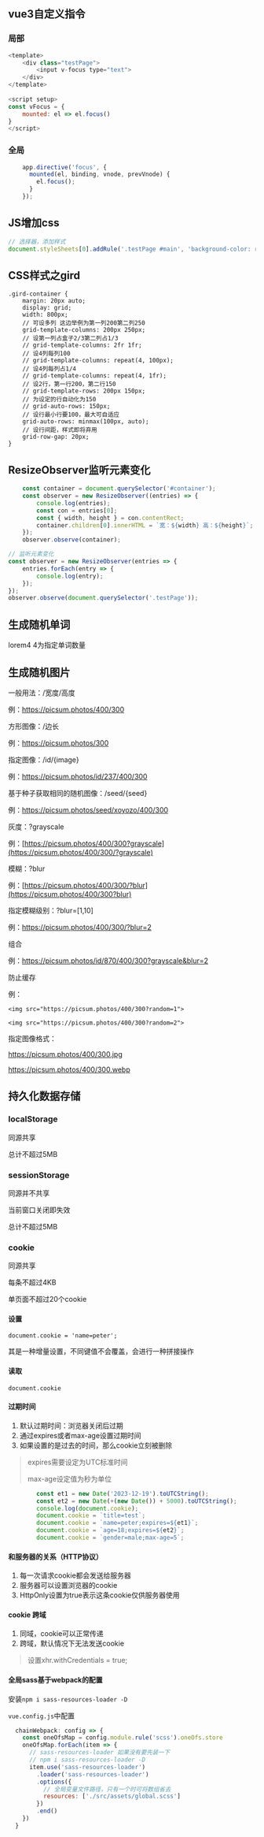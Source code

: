 ## vue3自定义指令

### 局部

```javascript
<template>
    <div class="testPage">
        <input v-focus type="text">
    </div>
</template>
  
<script setup>
const vFocus = {
    mounted: el => el.focus()
}
</script>
```

### 全局

```javascript
    app.directive('focus', {
      mounted(el, binding, vnode, prevVnode) {
        el.focus();
      }
    });
```

## JS增加css

```javascript
// 选择器，添加样式
document.styleSheets[0].addRule('.testPage #main', 'background-color: red;');
```

## CSS样式之gird

```
.gird-container {
    margin: 20px auto;
    display: grid;
    width: 800px;
    // 可设多列 这边举例为第一列200第二列250
    grid-template-columns: 200px 250px;
    // 设第一列占盒子2/3第二列占1/3
    // grid-template-columns: 2fr 1fr;
    // 设4列每列100
    // grid-template-columns: repeat(4, 100px);
    // 设4列每列占1/4
    // grid-template-columns: repeat(4, 1fr);
    // 设2行，第一行200，第二行150
    // grid-template-rows: 200px 150px;
    // 为设定的行自动化为150
    // grid-auto-rows: 150px;
    // 设行最小行要100，最大可自适应
    grid-auto-rows: minmax(100px, auto);
    // 设行间距，样式即将弃用
    grid-row-gap: 20px;
}
```

## ResizeObserver监听元素变化

```javascript
    const container = document.querySelector('#container');
    const observer = new ResizeObserver((entries) => {
        console.log(entries);
        const con = entries[0];
        const { width, height } = con.contentRect;
        container.children[0].innerHTML = `宽：${width} 高：${height}`;
    });
    observer.observe(container);
```

```javascript
// 监听元素变化
const observer = new ResizeObserver(entries => {
    entries.forEach(entry => {
        console.log(entry);
    });
});
observer.observe(document.querySelector('.testPage'));
```

## 生成随机单词
lorem4
4为指定单词数量

## 生成随机图片

一般用法：/宽度/高度

例：https://picsum.photos/400/300



方形图像：/边长

例：https://picsum.photos/300



指定图像：/id/{image}

例：https://picsum.photos/id/237/400/300



基于种子获取相同的随机图像：/seed/{seed}

例：https://picsum.photos/seed/xoyozo/400/300



灰度：?grayscale

例：[https://picsum.photos/400/300?grayscale](https://picsum.photos/400/300/?grayscale)



模糊：?blur

例：[https://picsum.photos/400/300/?blur](https://picsum.photos/400/300?blur)



指定模糊级别：?blur=[1,10]

例：https://picsum.photos/400/300/?blur=2



组合

例：https://picsum.photos/id/870/400/300?grayscale&blur=2



防止缓存

例：

`<img src="https://picsum.photos/400/300?random=1">`

`<img src="https://picsum.photos/400/300?random=2">`



指定图像格式：

https://picsum.photos/400/300.jpg

https://picsum.photos/400/300.webp



## 持久化数据存储

### localStorage

同源共享

总计不超过5MB

### sessionStorage

同源并不共享

当前窗口关闭即失效

总计不超过5MB

### cookie

同源共享

每条不超过4KB

单页面不超过20个cookie

#### 设置

`document.cookie = 'name=peter';`

其是一种增量设置，不同键值不会覆盖，会进行一种拼接操作

#### 读取

`document.cookie`

#### 过期时间

1. 默认过期时间：浏览器关闭后过期
2. 通过expires或者max-age设置过期时间
3. 如果设置的是过去的时间，那么cookie立刻被删除

> expires需要设定为UTC标准时间
>
> max-age设定值为秒为单位

```javascript
        const et1 = new Date('2023-12-19').toUTCString();
        const et2 = new Date(+(new Date()) + 5000).toUTCString();
        console.log(document.cookie);
        document.cookie = `title=test`;
        document.cookie = `name=peter;expires=${et1}`;
        document.cookie = `age=18;expires=${et2}`;
        document.cookie = `gender=male;max-age=5`;
```

#### 和服务器的关系（HTTP协议）

1. 每一次请求cookie都会发送给服务器
2. 服务器可以设置浏览器的cookie
3. HttpOnly设置为true表示这条cookie仅供服务器使用

#### cookie 跨域

1. 同域，cookie可以正常传递
2. 跨域，默认情况下无法发送cookie

> 设置xhr.withCredentials = true;

#### 全局sass基于webpack的配置

安装`npm i sass-resources-loader -D`

`vue.config.js`中配置

```javascript
  chainWebpack: config => {
    const oneOfsMap = config.module.rule('scss').oneOfs.store
    oneOfsMap.forEach(item => {
      // sass-resources-loader 如果没有要先装一下
      // npm i sass-resources-loader -D
      item.use('sass-resources-loader')
        .loader('sass-resources-loader')
        .options({
          // 全局变量文件路径，只有一个时可将数组省去
          resources: ['./src/assets/global.scss']
        })
        .end()
    })
  }
```